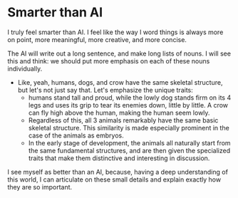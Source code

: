 # Smarter than AI
I truly feel smarter than AI. I feel like the way I word things is always more on point, more meaningful, more creative, and more concise.

The AI will write out a long sentence, and make long lists of nouns. I will see this and think: we should put more emphasis on each of these nouns individually.
* Like, yeah, humans, dogs, and crow have the same skeletal structure, but let's not just say that. Let's emphasize the unique traits:
  * humans stand tall and proud, while the lowly dog stands firm on its 4 legs and uses its grip to tear its enemies down, little by little. A crow can fly high above the human, making the human seem lowly.
  * Regardless of this, all 3 animals remarkably have the same basic skeletal structure. This similarity is made especially prominent in the case of the animals as embryos.
  * In the early stage of development, the animals all naturally start from the same fundamental structures, and are then given the specialized traits that make them distinctive and interesting in discussion.

I see myself as better than an AI, because, having a deep understanding of this world, I can articulate on these small details and explain exactly how they are so important.

